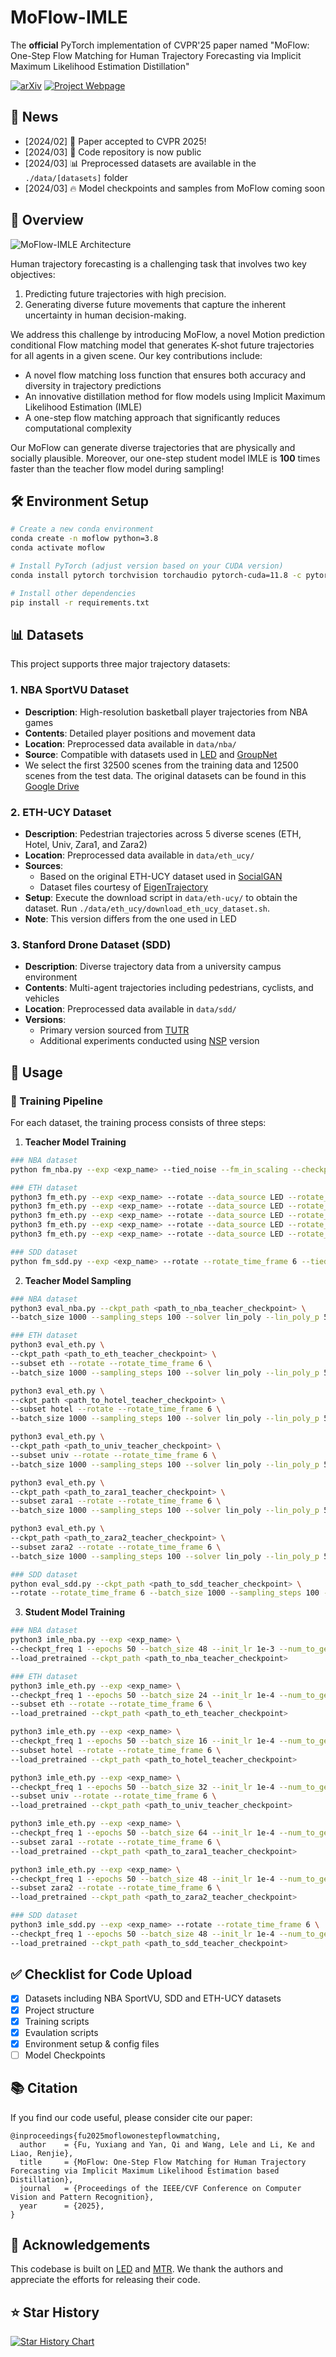 # MoFlow-IMLE

The **official** PyTorch implementation of CVPR'25 paper named "MoFlow: One-Step Flow Matching for Human Trajectory Forecasting via Implicit Maximum Likelihood Estimation Distillation"

[![arXiv](https://img.shields.io/badge/arXiv-Paper-red)](https://arxiv.org/abs/2503.09950)
[![Project Webpage](https://img.shields.io/badge/🔍-Project_Page-lightgrey)](https://moflow-imle.github.io/)

## 📢 News
- [2024/02] 🎉 Paper accepted to CVPR 2025!
- [2024/03] 🚀 Code repository is now public
- [2024/03] 📊 Preprocessed datasets are available in the `./data/[datasets]` folder
- [2024/03] 🔥 Model checkpoints and samples from MoFlow coming soon

## 📝 Overview

![MoFlow-IMLE Architecture](images/moflow-imle.png)

Human trajectory forecasting is a challenging task that involves two key objectives:
1. Predicting future trajectories with high precision.
2. Generating diverse future movements that capture the inherent uncertainty in human decision-making.

We address this challenge by introducing MoFlow, a novel Motion prediction conditional Flow matching model that generates K-shot future trajectories for all agents in a given scene. Our key contributions include:

- A novel flow matching loss function that ensures both accuracy and diversity in trajectory predictions
- An innovative distillation method for flow models using Implicit Maximum Likelihood Estimation (IMLE)
- A one-step flow matching approach that significantly reduces computational complexity

Our MoFlow can generate diverse trajectories that are physically and socially plausible. Moreover, our one-step student model IMLE is **100** times faster than the teacher flow model during sampling!

## 🛠️ Environment Setup

```bash
# Create a new conda environment
conda create -n moflow python=3.8
conda activate moflow

# Install PyTorch (adjust version based on your CUDA version)
conda install pytorch torchvision torchaudio pytorch-cuda=11.8 -c pytorch -c nvidia

# Install other dependencies
pip install -r requirements.txt
```

## 📊 Datasets

This project supports three major trajectory datasets:

### 1. NBA SportVU Dataset
- **Description**: High-resolution basketball player trajectories from NBA games
- **Contents**: Detailed player positions and movement data
- **Location**: Preprocessed data available in `data/nba/`
- **Source**: Compatible with datasets used in [LED](https://github.com/MediaBrain-SJTU/LED) and [GroupNet](https://github.com/MediaBrain-SJTU/GroupNet)
- We select the first 32500 scenes from the training data and 12500 scenes from the test data. The original datasets can be found in this [Google Drive](https://drive.google.com/drive/folders/1Uy8-WvlCp7n3zJKiEX0uONlEcx2u3Nnx)

### 2. ETH-UCY Dataset
- **Description**: Pedestrian trajectories across 5 diverse scenes (ETH, Hotel, Univ, Zara1, and Zara2)
- **Location**: Preprocessed data available in `data/eth_ucy/`
- **Sources**:
  - Based on the original ETH-UCY dataset used in [SocialGAN](https://github.com/agrimgupta92/sgan)
  - Dataset files courtesy of [EigenTrajectory](https://github.com/InhwanBae/EigenTrajectory)
- **Setup**: Execute the download script in `data/eth-ucy/` to obtain the dataset. Run `./data/eth_ucy/download_eth_ucy_dataset.sh`.
- **Note**: This version differs from the one used in LED

### 3. Stanford Drone Dataset (SDD)
- **Description**: Diverse trajectory data from a university campus environment
- **Contents**: Multi-agent trajectories including pedestrians, cyclists, and vehicles
- **Location**: Preprocessed data available in `data/sdd/`
- **Versions**:
  - Primary version sourced from [TUTR](https://github.com/lssiair/TUTR)
  - Additional experiments conducted using [NSP](https://github.com/realcrane/Human-Trajectory-Prediction-via-Neural-Social-Physics) version

## 🚀 Usage

### 🎯 Training Pipeline

For each dataset, the training process consists of three steps:

1. **Teacher Model Training**
```bash
### NBA dataset
python fm_nba.py --exp <exp_name> --tied_noise --fm_in_scaling --checkpt_freq 5 --batch_size 192 --init_lr 1e-3

### ETH dataset
python3 fm_eth.py --exp <exp_name> --rotate --data_source LED --rotate_time_frame 6 --subset eth --tied_noise --fm_in_scaling --checkpt_freq 1 --batch_size 32 --init_lr 1e-4 
python3 fm_eth.py --exp <exp_name> --rotate --data_source LED --rotate_time_frame 6 --subset hotel --tied_noise --fm_in_scaling --checkpt_freq 1 --batch_size 48 --init_lr 1e-4 
python3 fm_eth.py --exp <exp_name> --rotate --data_source LED --rotate_time_frame 6 --subset univ --tied_noise --fm_in_scaling --checkpt_freq 1 --batch_size 48 --init_lr 1e-4 
python3 fm_eth.py --exp <exp_name> --rotate --data_source LED --rotate_time_frame 6 --subset zara1 --tied_noise --fm_in_scaling --checkpt_freq 1 --batch_size 32 --init_lr 1e-4 
python3 fm_eth.py --exp <exp_name> --rotate --data_source LED --rotate_time_frame 6 --subset zara2 --tied_noise --fm_in_scaling --checkpt_freq 1 --batch_size 32 --init_lr 1e-4 

### SDD dataset
python fm_sdd.py --exp <exp_name> --rotate --rotate_time_frame 6 --tied_noise --fm_in_scaling --checkpt_freq 1 --batch_size 48 --init_lr 1e-4 --perturb_ctx 0.03
```

2. **Teacher Model Sampling**
```bash
### NBA dataset
python3 eval_nba.py --ckpt_path <path_to_nba_teacher_checkpoint> \
--batch_size 1000 --sampling_steps 100 --solver lin_poly --lin_poly_p 5 --lin_poly_long_step 1000 --save_samples --eval_on_train

### ETH dataset
python3 eval_eth.py \
--ckpt_path <path_to_eth_teacher_checkpoint> \
--subset eth --rotate --rotate_time_frame 6 \
--batch_size 1000 --sampling_steps 100 --solver lin_poly --lin_poly_p 5 --lin_poly_long_step 1000 --save_samples --eval_on_train

python3 eval_eth.py \
--ckpt_path <path_to_hotel_teacher_checkpoint> \
--subset hotel --rotate --rotate_time_frame 6 \
--batch_size 1000 --sampling_steps 100 --solver lin_poly --lin_poly_p 5 --lin_poly_long_step 1000 --save_samples --eval_on_train

python3 eval_eth.py \
--ckpt_path <path_to_univ_teacher_checkpoint> \
--subset univ --rotate --rotate_time_frame 6 \
--batch_size 1000 --sampling_steps 100 --solver lin_poly --lin_poly_p 5 --lin_poly_long_step 1000 --save_samples --eval_on_train

python3 eval_eth.py \
--ckpt_path <path_to_zara1_teacher_checkpoint> \
--subset zara1 --rotate --rotate_time_frame 6 \
--batch_size 1000 --sampling_steps 100 --solver lin_poly --lin_poly_p 5 --lin_poly_long_step 1000 --save_samples --eval_on_train

python3 eval_eth.py \
--ckpt_path <path_to_zara2_teacher_checkpoint> \
--subset zara2 --rotate --rotate_time_frame 6 \
--batch_size 1000 --sampling_steps 100 --solver lin_poly --lin_poly_p 5 --lin_poly_long_step 1000 --save_samples --eval_on_train

### SDD dataset
python eval_sdd.py --ckpt_path <path_to_sdd_teacher_checkpoint> \
--rotate --rotate_time_frame 6 --batch_size 1000 --sampling_steps 100 --solver lin_poly --lin_poly_p 5 --lin_poly_long_step 1000 --save_samples --eval_on_train
```

3. **Student Model Training**
```bash
### NBA dataset
python3 imle_nba.py --exp <exp_name> \
--checkpt_freq 1 --epochs 50 --batch_size 48 --init_lr 1e-3 --num_to_gen 20 \
--load_pretrained --ckpt_path <path_to_nba_teacher_checkpoint>

### ETH dataset
python3 imle_eth.py --exp <exp_name> \
--checkpt_freq 1 --epochs 50 --batch_size 24 --init_lr 1e-4 --num_to_gen 20 \
--subset eth --rotate --rotate_time_frame 6 \
--load_pretrained --ckpt_path <path_to_eth_teacher_checkpoint>

python3 imle_eth.py --exp <exp_name> \
--checkpt_freq 1 --epochs 50 --batch_size 16 --init_lr 1e-4 --num_to_gen 20 \
--subset hotel --rotate --rotate_time_frame 6 \
--load_pretrained --ckpt_path <path_to_hotel_teacher_checkpoint>

python3 imle_eth.py --exp <exp_name> \
--checkpt_freq 1 --epochs 50 --batch_size 32 --init_lr 1e-4 --num_to_gen 20 \
--subset univ --rotate --rotate_time_frame 6 \
--load_pretrained --ckpt_path <path_to_univ_teacher_checkpoint>

python3 imle_eth.py --exp <exp_name> \
--checkpt_freq 1 --epochs 50 --batch_size 64 --init_lr 1e-4 --num_to_gen 20 \
--subset zara1 --rotate --rotate_time_frame 6 \
--load_pretrained --ckpt_path <path_to_zara1_teacher_checkpoint>

python3 imle_eth.py --exp <exp_name> \
--checkpt_freq 1 --epochs 50 --batch_size 48 --init_lr 1e-4 --num_to_gen 20 \
--subset zara2 --rotate --rotate_time_frame 6 \
--load_pretrained --ckpt_path <path_to_zara2_teacher_checkpoint>

### SDD dataset
python3 imle_sdd.py --exp <exp_name> --rotate --rotate_time_frame 6 \
--checkpt_freq 1 --epochs 50 --batch_size 48 --init_lr 1e-4 --num_to_gen 20 \
--load_pretrained --ckpt_path <path_to_sdd_teacher_checkpoint>
```



## ✅ Checklist for Code Upload
- [x] Datasets including NBA SportVU, SDD and ETH-UCY datasets
- [x] Project structure
- [x] Training scripts
- [x] Evaulation scripts
- [x] Environment setup & config files
- [ ] Model Checkpoints

## 📚 Citation
If you find our code useful, please consider cite our paper:
```
@inproceedings{fu2025moflowonestepflowmatching,
  author    = {Fu, Yuxiang and Yan, Qi and Wang, Lele and Li, Ke and Liao, Renjie},
  title     = {MoFlow: One-Step Flow Matching for Human Trajectory Forecasting via Implicit Maximum Likelihood Estimation based Distillation},
  journal   = {Proceedings of the IEEE/CVF Conference on Computer Vision and Pattern Recognition},
  year      = {2025},
}
```

## 🙏 Acknowledgements

This codebase is built on [LED](https://github.com/MediaBrain-SJTU/LED) and [MTR](https://github.com/sshaoshuai/MTR). We thank the authors and appreciate the efforts for releasing their code.

## ⭐ Star History

[![Star History Chart](https://api.star-history.com/svg?repos=felix-yuxiang/MoFlow&type=Timeline)](https://star-history.com/#felix-yuxiang/MoFlow&Timeline)